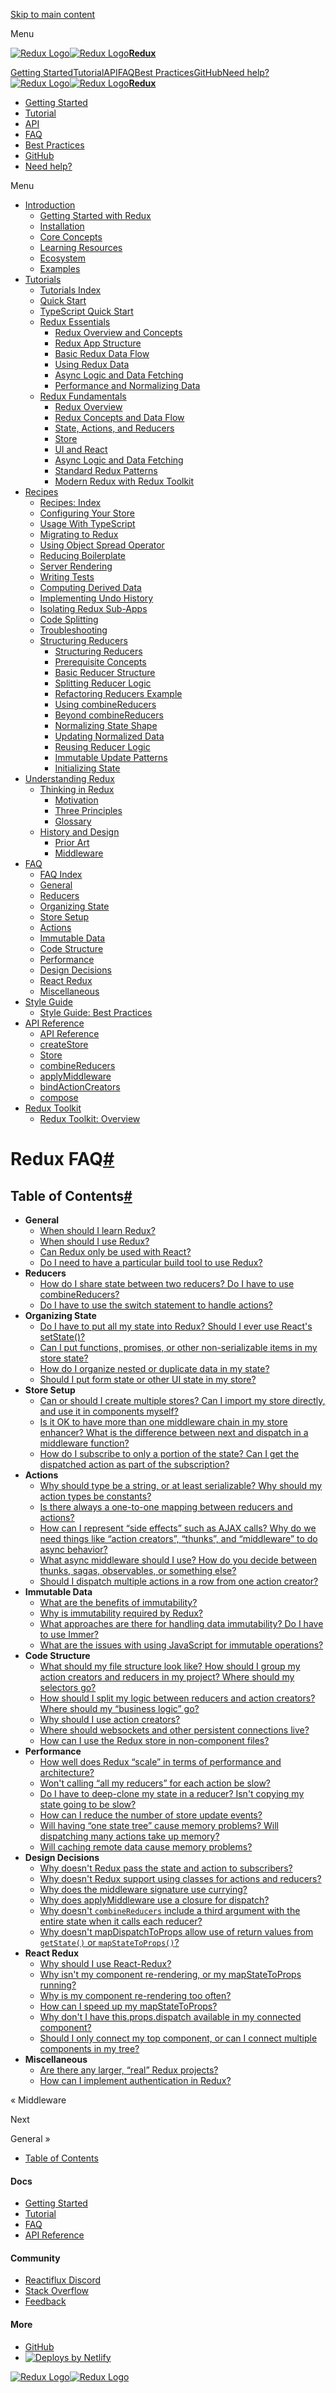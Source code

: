 <a href="#main" class="skipToContent_1oUP">Skip to main content</a>

Menu

<a href="index.html" class="navbar__brand"><img src="../d33wubrfki0l68.cloudfront.net/0834d0215db51e91525a25acf97433051f280f2f/c30f5/img/redux.svg" alt="Redux Logo" class="themedImage_1VuW themedImage--light_3UqQ navbar__logo" /><img src="../d33wubrfki0l68.cloudfront.net/0834d0215db51e91525a25acf97433051f280f2f/c30f5/img/redux.svg" alt="Redux Logo" class="themedImage_1VuW themedImage--dark_hz6m navbar__logo" /><strong>Redux</strong></a>

<a href="introduction/getting-started.html" class="navbar__item navbar__link">Getting Started</a><a href="tutorials/essentials/part-1-overview-concepts.html" class="navbar__item navbar__link">Tutorial</a><a href="api/api-reference.html" class="navbar__item navbar__link">API</a><a href="faq.html" class="navbar__item navbar__link navbar__link--active">FAQ</a><a href="style-guide/style-guide.html" class="navbar__item navbar__link">Best Practices</a><a href="../github.com/reduxjs/redux.html" class="navbar__item navbar__link">GitHub</a><a href="introduction/getting-started.html#help-and-discussion" class="navbar__item navbar__link">Need help?</a>
<a href="index.html" class="navbar__brand"><img src="../d33wubrfki0l68.cloudfront.net/0834d0215db51e91525a25acf97433051f280f2f/c30f5/img/redux.svg" alt="Redux Logo" class="themedImage_1VuW themedImage--light_3UqQ navbar__logo" /><img src="../d33wubrfki0l68.cloudfront.net/0834d0215db51e91525a25acf97433051f280f2f/c30f5/img/redux.svg" alt="Redux Logo" class="themedImage_1VuW themedImage--dark_hz6m navbar__logo" /><strong>Redux</strong></a>

- <a href="introduction/getting-started.html" class="menu__link">Getting Started</a>
- <a href="tutorials/essentials/part-1-overview-concepts.html" class="menu__link">Tutorial</a>
- <a href="api/api-reference.html" class="menu__link">API</a>
- <a href="faq.html" class="menu__link navbar__link--active">FAQ</a>
- <a href="style-guide/style-guide.html" class="menu__link">Best Practices</a>
- <a href="../github.com/reduxjs/redux.html" class="menu__link">GitHub</a>
- <a href="introduction/getting-started.html#help-and-discussion" class="menu__link">Need help?</a>

Menu

- <a href="#!" class="menu__link menu__link--sublist">Introduction</a>
  - <a href="introduction/getting-started.html" class="menu__link">Getting Started with Redux</a>
  - <a href="introduction/installation.html" class="menu__link">Installation</a>
  - <a href="introduction/core-concepts.html" class="menu__link">Core Concepts</a>
  - <a href="introduction/learning-resources.html" class="menu__link">Learning Resources</a>
  - <a href="introduction/ecosystem.html" class="menu__link">Ecosystem</a>
  - <a href="introduction/examples.html" class="menu__link">Examples</a>
- <a href="#!" class="menu__link menu__link--sublist">Tutorials</a>
  - <a href="tutorials/index.html" class="menu__link">Tutorials Index</a>
  - <a href="tutorials/quick-start.html" class="menu__link">Quick Start</a>
  - <a href="tutorials/typescript-quick-start.html" class="menu__link">TypeScript Quick Start</a>
  - <a href="#!" class="menu__link menu__link--sublist">Redux Essentials</a>
    - <a href="tutorials/essentials/part-1-overview-concepts.html" class="menu__link">Redux Overview and Concepts</a>
    - <a href="tutorials/essentials/part-2-app-structure.html" class="menu__link">Redux App Structure</a>
    - <a href="tutorials/essentials/part-3-data-flow.html" class="menu__link">Basic Redux Data Flow</a>
    - <a href="tutorials/essentials/part-4-using-data.html" class="menu__link">Using Redux Data</a>
    - <a href="tutorials/essentials/part-5-async-logic.html" class="menu__link">Async Logic and Data Fetching</a>
    - <a href="tutorials/essentials/part-6-performance-normalization.html" class="menu__link">Performance and Normalizing Data</a>
  - <a href="#!" class="menu__link menu__link--sublist">Redux Fundamentals</a>
    - <a href="tutorials/fundamentals/part-1-overview.html" class="menu__link">Redux Overview</a>
    - <a href="tutorials/fundamentals/part-2-concepts-data-flow.html" class="menu__link">Redux Concepts and Data Flow</a>
    - <a href="tutorials/fundamentals/part-3-state-actions-reducers.html" class="menu__link">State, Actions, and Reducers</a>
    - <a href="tutorials/fundamentals/part-4-store.html" class="menu__link">Store</a>
    - <a href="tutorials/fundamentals/part-5-ui-react.html" class="menu__link">UI and React</a>
    - <a href="tutorials/fundamentals/part-6-async-logic.html" class="menu__link">Async Logic and Data Fetching</a>
    - <a href="tutorials/fundamentals/part-7-standard-patterns.html" class="menu__link">Standard Redux Patterns</a>
    - <a href="tutorials/fundamentals/part-8-modern-redux.html" class="menu__link">Modern Redux with Redux Toolkit</a>
- <a href="#!" class="menu__link menu__link--sublist">Recipes</a>
  - <a href="recipes/recipe-index.html" class="menu__link">Recipes: Index</a>
  - <a href="recipes/configuring-your-store.html" class="menu__link">Configuring Your Store</a>
  - <a href="recipes/usage-with-typescript.html" class="menu__link">Usage With TypeScript</a>
  - <a href="recipes/migrating-to-redux.html" class="menu__link">Migrating to Redux</a>
  - <a href="recipes/using-object-spread-operator.html" class="menu__link">Using Object Spread Operator</a>
  - <a href="recipes/reducing-boilerplate.html" class="menu__link">Reducing Boilerplate</a>
  - <a href="recipes/server-rendering.html" class="menu__link">Server Rendering</a>
  - <a href="recipes/writing-tests.html" class="menu__link">Writing Tests</a>
  - <a href="recipes/computing-derived-data.html" class="menu__link">Computing Derived Data</a>
  - <a href="recipes/implementing-undo-history.html" class="menu__link">Implementing Undo History</a>
  - <a href="recipes/isolating-redux-sub-apps.html" class="menu__link">Isolating Redux Sub-Apps</a>
  - <a href="recipes/code-splitting.html" class="menu__link">Code Splitting</a>
  - <a href="recipes/troubleshooting.html" class="menu__link">Troubleshooting</a>
  - <a href="#!" class="menu__link menu__link--sublist">Structuring Reducers</a>
    - <a href="recipes/structuring-reducers/structuring-reducers.html" class="menu__link">Structuring Reducers</a>
    - <a href="recipes/structuring-reducers/prerequisite-concepts.html" class="menu__link">Prerequisite Concepts</a>
    - <a href="recipes/structuring-reducers/basic-reducer-structure.html" class="menu__link">Basic Reducer Structure</a>
    - <a href="recipes/structuring-reducers/splitting-reducer-logic.html" class="menu__link">Splitting Reducer Logic</a>
    - <a href="recipes/structuring-reducers/refactoring-reducer-example.html" class="menu__link">Refactoring Reducers Example</a>
    - <a href="recipes/structuring-reducers/using-combinereducers.html" class="menu__link">Using combineReducers</a>
    - <a href="recipes/structuring-reducers/beyond-combinereducers.html" class="menu__link">Beyond combineReducers</a>
    - <a href="recipes/structuring-reducers/normalizing-state-shape.html" class="menu__link">Normalizing State Shape</a>
    - <a href="recipes/structuring-reducers/updating-normalized-data.html" class="menu__link">Updating Normalized Data</a>
    - <a href="recipes/structuring-reducers/reusing-reducer-logic.html" class="menu__link">Reusing Reducer Logic</a>
    - <a href="recipes/structuring-reducers/immutable-update-patterns.html" class="menu__link">Immutable Update Patterns</a>
    - <a href="recipes/structuring-reducers/initializing-state.html" class="menu__link">Initializing State</a>
- <a href="#!" class="menu__link menu__link--sublist">Understanding Redux</a>
  - <a href="#!" class="menu__link menu__link--sublist">Thinking in Redux</a>
    - <a href="understanding/thinking-in-redux/motivation.html" class="menu__link">Motivation</a>
    - <a href="understanding/thinking-in-redux/three-principles.html" class="menu__link">Three Principles</a>
    - <a href="understanding/thinking-in-redux/glossary.html" class="menu__link">Glossary</a>
  - <a href="#!" class="menu__link menu__link--sublist">History and Design</a>
    - <a href="understanding/history-and-design/prior-art.html" class="menu__link">Prior Art</a>
    - <a href="understanding/history-and-design/middleware.html" class="menu__link">Middleware</a>
- <a href="#!" class="menu__link menu__link--sublist menu__link--active">FAQ</a>
  - <a href="faq.html" class="menu__link menu__link--active active">FAQ Index</a>
  - <a href="faq/general.html" class="menu__link">General</a>
  - <a href="faq/reducers.html" class="menu__link">Reducers</a>
  - <a href="faq/organizing-state.html" class="menu__link">Organizing State</a>
  - <a href="faq/store-setup.html" class="menu__link">Store Setup</a>
  - <a href="faq/actions.html" class="menu__link">Actions</a>
  - <a href="faq/immutable-data.html" class="menu__link">Immutable Data</a>
  - <a href="faq/code-structure.html" class="menu__link">Code Structure</a>
  - <a href="faq/performance.html" class="menu__link">Performance</a>
  - <a href="faq/design-decisions.html" class="menu__link">Design Decisions</a>
  - <a href="faq/react-redux.html" class="menu__link">React Redux</a>
  - <a href="faq/miscellaneous.html" class="menu__link">Miscellaneous</a>
- <a href="#!" class="menu__link menu__link--sublist">Style Guide</a>
  - <a href="style-guide/style-guide.html" class="menu__link">Style Guide: Best Practices</a>
- <a href="#!" class="menu__link menu__link--sublist">API Reference</a>
  - <a href="api/api-reference.html" class="menu__link">API Reference</a>
  - <a href="api/createstore.html" class="menu__link">createStore</a>
  - <a href="api/store.html" class="menu__link">Store</a>
  - <a href="api/combinereducers.html" class="menu__link">combineReducers</a>
  - <a href="api/applymiddleware.html" class="menu__link">applyMiddleware</a>
  - <a href="api/bindactioncreators.html" class="menu__link">bindActionCreators</a>
  - <a href="api/compose.html" class="menu__link">compose</a>
- <a href="#!" class="menu__link menu__link--sublist">Redux Toolkit</a>
  - <a href="redux-toolkit/overview.html" class="menu__link">Redux Toolkit: Overview</a>

# <span id="redux-faq" class="anchor enhancedAnchor_2LWZ"></span>Redux FAQ<a href="#redux-faq" class="hash-link" title="Direct link to heading">#</a>

## <span id="table-of-contents" class="anchor enhancedAnchor_2LWZ"></span>Table of Contents<a href="#table-of-contents" class="hash-link" title="Direct link to heading">#</a>

- **General**
  - [When should I learn Redux?](faq/general.html#when-should-i-learn-redux)
  - [When should I use Redux?](faq/general.html#when-should-i-use-redux)
  - [Can Redux only be used with React?](faq/general.html#can-redux-only-be-used-with-react)
  - [Do I need to have a particular build tool to use Redux?](faq/general.html#do-i-need-to-have-a-particular-build-tool-to-use-redux)
- **Reducers**
  - [How do I share state between two reducers? Do I have to use combineReducers?](faq/reducers.html#how-do-i-share-state-between-two-reducers-do-i-have-to-use-combinereducers)
  - [Do I have to use the switch statement to handle actions?](faq/reducers.html#do-i-have-to-use-the-switch-statement-to-handle-actions)
- **Organizing State**
  - [Do I have to put all my state into Redux? Should I ever use React's setState()?](faq/organizing-state.html#do-i-have-to-put-all-my-state-into-redux-should-i-ever-use-reacts-setstate)
  - [Can I put functions, promises, or other non-serializable items in my store state?](faq/organizing-state.html#can-i-put-functions-promises-or-other-non-serializable-items-in-my-store-state)
  - [How do I organize nested or duplicate data in my state?](faq/organizing-state.html#how-do-i-organize-nested-or-duplicate-data-in-my-state)
  - [Should I put form state or other UI state in my store?](faq/organizing-state.html#should-i-put-form-state-or-other-ui-state-in-my-store)
- **Store Setup**
  - [Can or should I create multiple stores? Can I import my store directly, and use it in components myself?](faq/store-setup.html#can-or-should-i-create-multiple-stores-can-i-import-my-store-directly-and-use-it-in-components-myself)
  - [Is it OK to have more than one middleware chain in my store enhancer? What is the difference between next and dispatch in a middleware function?](faq/store-setup.html#is-it-ok-to-have-more-than-one-middleware-chain-in-my-store-enhancer-what-is-the-difference-between-next-and-dispatch-in-a-middleware-function)
  - [How do I subscribe to only a portion of the state? Can I get the dispatched action as part of the subscription?](faq/store-setup.html#how-do-i-subscribe-to-only-a-portion-of-the-state-can-i-get-the-dispatched-action-as-part-of-the-subscription)
- **Actions**
  - [Why should type be a string, or at least serializable? Why should my action types be constants?](faq/actions.html#why-should-type-be-a-string-or-at-least-serializable-why-should-my-action-types-be-constants)
  - [Is there always a one-to-one mapping between reducers and actions?](faq/actions.html#is-there-always-a-one-to-one-mapping-between-reducers-and-actions)
  - [How can I represent “side effects” such as AJAX calls? Why do we need things like “action creators”, “thunks”, and “middleware” to do async behavior?](faq/actions.html#how-can-i-represent-side-effects-such-as-ajax-calls-why-do-we-need-things-like-action-creators-thunks-and-middleware-to-do-async-behavior)
  - [What async middleware should I use? How do you decide between thunks, sagas, observables, or something else?](faq/actions.html#what-async-middleware-should-i-use-how-do-you-decide-between-thunks-sagas-observables-or-something-else)
  - [Should I dispatch multiple actions in a row from one action creator?](faq/actions.html#should-i-dispatch-multiple-actions-in-a-row-from-one-action-creator)
- **Immutable Data**
  - [What are the benefits of immutability?](faq/immutable-data.html#what-are-the-benefits-of-immutability)
  - [Why is immutability required by Redux?](faq/immutable-data.html#why-is-immutability-required-by-redux)
  - [What approaches are there for handling data immutability? Do I have to use Immer?](faq/immutable-data.html#what-approaches-are-there-for-handling-data-immutability-do-i-have-to-use-immer)
  - [What are the issues with using JavaScript for immutable operations?](faq/immutable-data.html#what-are-the-issues-with-using-plain-javascript-for-immutable-operations)
- **Code Structure**
  - [What should my file structure look like? How should I group my action creators and reducers in my project? Where should my selectors go?](faq/code-structure.html#what-should-my-file-structure-look-like-how-should-i-group-my-action-creators-and-reducers-in-my-project-where-should-my-selectors-go)
  - [How should I split my logic between reducers and action creators? Where should my “business logic” go?](faq/code-structure.html#how-should-i-split-my-logic-between-reducers-and-action-creators-where-should-my-business-logic-go)
  - [Why should I use action creators?](faq/code-structure.html#why-should-i-use-action-creators)
  - [Where should websockets and other persistent connections live?](faq/code-structure.html#where-should-websockets-and-other-persistent-connections-live)
  - [How can I use the Redux store in non-component files?](faq/code-structure.html#how-can-i-use-the-redux-store-in-non-component-files)
- **Performance**
  - [How well does Redux “scale” in terms of performance and architecture?](faq/performance.html#how-well-does-redux-scale-in-terms-of-performance-and-architecture)
  - [Won't calling “all my reducers” for each action be slow?](faq/performance.html#wont-calling-all-my-reducers-for-each-action-be-slow)
  - [Do I have to deep-clone my state in a reducer? Isn't copying my state going to be slow?](faq/performance.html#do-i-have-to-deep-clone-my-state-in-a-reducer-isnt-copying-my-state-going-to-be-slow)
  - [How can I reduce the number of store update events?](faq/performance.html#how-can-i-reduce-the-number-of-store-update-events)
  - [Will having “one state tree” cause memory problems? Will dispatching many actions take up memory?](faq/performance.html#will-having-one-state-tree-cause-memory-problems-will-dispatching-many-actions-take-up-memory)
  - [Will caching remote data cause memory problems?](faq/performance.html#will-caching-remote-data-cause-memory-problems)
- **Design Decisions**
  - [Why doesn't Redux pass the state and action to subscribers?](faq/design-decisions.html#why-doesnt-redux-pass-the-state-and-action-to-subscribers)
  - [Why doesn't Redux support using classes for actions and reducers?](faq/design-decisions.html#why-doesnt-redux-support-using-classes-for-actions-and-reducers)
  - [Why does the middleware signature use currying?](faq/design-decisions.html#why-does-the-middleware-signature-use-currying)
  - [Why does applyMiddleware use a closure for dispatch?](faq/design-decisions.html#why-does-applymiddleware-use-a-closure-for-dispatch)
  - [Why doesn't `combineReducers` include a third argument with the entire state when it calls each reducer?](faq/design-decisions.html#why-doesnt-combinereducers-include-a-third-argument-with-the-entire-state-when-it-calls-each-reducer)
  - [Why doesn't mapDispatchToProps allow use of return values from `getState()` or `mapStateToProps()`?](faq/design-decisions.html#why-doesnt-mapdispatchtoprops-allow-use-of-return-values-from-getstate-or-mapstatetoprops)
- **React Redux**
  - [Why should I use React-Redux?](faq/react-redux.html#why-should-i-use-react-redux)
  - [Why isn't my component re-rendering, or my mapStateToProps running?](faq/react-redux.html#why-isnt-my-component-re-rendering-or-my-mapstatetoprops-running)
  - [Why is my component re-rendering too often?](faq/react-redux.html#why-is-my-component-re-rendering-too-often)
  - [How can I speed up my mapStateToProps?](faq/react-redux.html#how-can-i-speed-up-my-mapstatetoprops)
  - [Why don't I have this.props.dispatch available in my connected component?](faq/react-redux.html#why-dont-i-have-this-props-dispatch-available-in-my-connected-component)
  - [Should I only connect my top component, or can I connect multiple components in my tree?](faq/react-redux.html#should-i-only-connect-my-top-component-or-can-i-connect-multiple-components-in-my-tree)
- **Miscellaneous**
  - [Are there any larger, “real” Redux projects?](faq/miscellaneous.html#are-there-any-larger-real-redux-projects)
  - [How can I implement authentication in Redux?](faq/miscellaneous.html#how-can-i-implement-authentication-in-redux)

<a href="understanding/history-and-design/middleware.html" class="pagination-nav__link"></a>

« Middleware

<a href="faq/general.html" class="pagination-nav__link"></a>

Next

General »

- <a href="#table-of-contents" class="table-of-contents__link">Table of Contents</a>

#### Docs

- <a href="introduction/getting-started.html" class="footer__link-item">Getting Started</a>
- <a href="tutorials/essentials/part-1-overview-concepts.html" class="footer__link-item">Tutorial</a>
- <a href="faq.html" class="footer__link-item">FAQ</a>
- <a href="api/api-reference.html" class="footer__link-item">API Reference</a>

#### Community

- <a href="../discord.com/invite/0ZcbPKXt5bZ6au5t.html" class="footer__link-item">Reactiflux Discord</a>
- <a href="../stackoverflow.com/questions/tagged/redux.html" class="footer__link-item">Stack Overflow</a>
- <a href="introduction/getting-started.html#help-and-discussion" class="footer__link-item">Feedback</a>

#### More

- <a href="../github.com/reduxjs/redux.html" class="footer__link-item">GitHub</a>
- [![Deploys by Netlify](../www.netlify.com/img/global/badges/netlify-color-accent.svg)](../www.netlify.com/index.html)

<a href="index.html" class="footerLogoLink_MyFc"><img src="../d33wubrfki0l68.cloudfront.net/0834d0215db51e91525a25acf97433051f280f2f/c30f5/img/redux.svg" alt="Redux Logo" class="themedImage_1VuW themedImage--light_3UqQ footer__logo" /><img src="../d33wubrfki0l68.cloudfront.net/0834d0215db51e91525a25acf97433051f280f2f/c30f5/img/redux.svg" alt="Redux Logo" class="themedImage_1VuW themedImage--dark_hz6m footer__logo" /></a>
